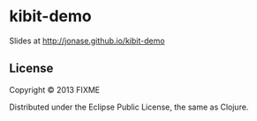 # kibit-demo

Slides at http://jonase.github.io/kibit-demo

## License

Copyright © 2013 FIXME

Distributed under the Eclipse Public License, the same as Clojure.
